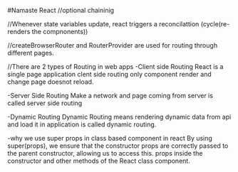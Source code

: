#Namaste React
//optional chaininig

//Whenever state variables update, react triggers a reconcilattion (cycle(re-renders the compnonents))

//createBrowserRouter and RouterProvider are used for routing through different pages. 

//There are 2 types of Routing in web apps
-Client side Routing
React is a single page application clent side routing only component render and change page doesnot reload.

-Server Side Routing
Make a network and page coming from server is called server side routing

-Dynamic Routing
Dynamic Routing means rendering dynamic data from api and load it in application is called dynamic routing. 

-why we use super props in  class based component in react
By using super(props), we ensure that the constructor props are correctly passed to the parent constructor, allowing us to access this. props inside the constructor and other methods of the React class component.